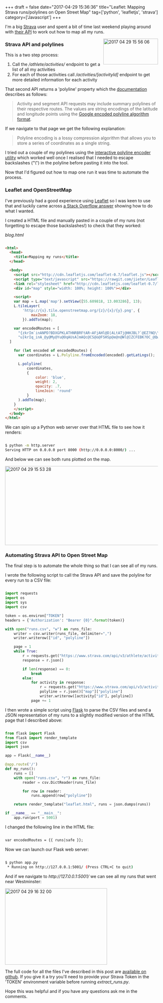 +++
draft = false
date="2017-04-29 15:36:36"
title="Leaflet: Mapping Strava runs/polylines on Open Street Map"
tag=['python', 'leafletjs', 'strava']
category=['Javascript']
+++

<p>
I'm a big <a href="https://www.strava.com/athletes/6958432">Strava</a> user and spent a bit of time last weekend playing around with <a href="https://strava.github.io/api/v3/athlete/">their API</a> to work out how to map all my runs.
</p>


<div style="float:right">

<img src="{{<siteurl>}}/uploads/2017/04/2017-04-29_15-56-06.png" alt="2017 04 29 15 56 06" title="2017-04-29_15-56-06.png" border="0" width="180" height="85" />

</div>

<h3>Strava API and polylines</h3>

<p>
This is a two step process:
</P>

<ol>
<li>Call the <cite>/athlete/activities/</cite> endpoint to get a list of all my activities</li>
<li>For each of those activities call <cite>/activities/[activityId]</cite> endpoint to get more detailed information for each activity</cite></li>
</ol>

<p>
That second API returns a 'polyline' property which the <a href="https://strava.github.io/api/#polylines">documentation</a> describes as follows:
</p>


<blockquote>
Activity and segment API requests may include summary polylines of their respective routes. The values are string encodings of the latitude and longitude points using the <a href="https://developers.google.com/maps/documentation/utilities/polylinealgorithm">Google encoded polyline algorithm format</a>.
</blockquote>

<p>If we navigate to that page we get the following explanation:</p>


<blockquote>
Polyline encoding is a lossy compression algorithm that allows you to store a series of coordinates as a single string. 
</blockquote>

<p>
I tried out a couple of my polylines using the <a href="https://developers.google.com/maps/documentation/utilities/polylineutility">interactive polyline encoder utility</a> which worked well once I realised that I needed to escape backslashes ("\") in the polyline before pasting it into the tool.
</p>


<p>
Now that I'd figured out how to map one run it was time to automate the process.</p>


<h3>Leaflet and OpenStreetMap</h3>

<p>I've previously had a good experience using <a href="http://leafletjs.com/">Leaflet</a> so I was keen to use that and luckily came across <a href="http://stackoverflow.com/a/40728445/1093511">a Stack Overflow answer</a> showing how to do what I wanted.
</p>


<p>
I created a HTML file and manually pasted in a couple of my runs (not forgetting to escape those backslashes!) to check that they worked:
</p>


<p><cite>blog.html</cite></p>



~~~html

<html>
  <head>
    <title>Mapping my runs</title>
  </head>

  <body>
    <script src="http://cdn.leafletjs.com/leaflet-0.7/leaflet.js"></script>
    <script type="text/javascript" src="https://rawgit.com/jieter/Leaflet.encoded/master/Polyline.encoded.js"></script>
    <link rel="stylesheet" href="http://cdn.leafletjs.com/leaflet-0.7/leaflet.css" />
    <div id="map" style="width: 100%; height: 100%"></div>

    <script>
    var map = L.map('map').setView([55.609818, 13.003286], 13);
    L.tileLayer(
        'http://{s}.tile.openstreetmap.org/{z}/{x}/{y}.png', {
            maxZoom: 18,
        }).addTo(map);

    var encodedRoutes = [
      "{zkrIm`inANPD?BDXGPKLATHNRBRFtAR~AFjAHl@D|ALtATj@HHJBL?`@EZ?NQ\\Y^MZURGJKR]RMXYh@QdAWf@[~@aAFGb@?j@YJKBU@m@FKZ[NSPKTCRJD?`@Wf@Wb@g@HCp@Qh@]z@SRMRE^EHJZnDHbBGPHb@NfBTxBN|DVbCBdA^lBFl@Lz@HbBDl@Lr@Bb@ApCAp@Ez@g@bEMl@g@`B_AvAq@l@    QF]Rs@Nq@CmAVKCK?_@Nw@h@UJIHOZa@xA]~@UfASn@U`@_@~@[d@Sn@s@rAs@dAGN?NVhAB\\Ox@@b@S|A?Tl@jBZpAt@vBJhATfGJn@b@fARp@H^Hx@ARGNSTIFWHe@AGBOTAP@^\\zBMpACjEWlEIrCKl@i@nAk@}@}@yBOWSg@kAgBUk@Mu@[mC?QLIEUAuAS_E?uCKyCA{BH{DDgF`AaEr@uAb@oA~@{AE}AKw@    g@qAU[_@w@[gAYm@]qAEa@FOXg@JGJ@j@o@bAy@NW?Qe@oCCc@SaBEOIIEQGaAe@kC_@{De@cE?KD[H[P]NcAJ_@DGd@Gh@UHI@Ua@}Bg@yBa@uDSo@i@UIICQUkCi@sCKe@]aAa@oBG{@G[CMOIKMQe@IIM@KB]Tg@Nw@^QL]NMPMn@@\\Lb@P~@XT",
      "u}krIq_inA_@y@My@Yu@OqAUsA]mAQc@CS@o@FSHSp@e@n@Wl@]ZCFEBK?OC_@Qw@?m@CSK[]]EMBeAA_@m@qEAg@UoCAaAMs@IkBMoACq@SwAGOYa@IYIyA_@kEMkC]{DEaAScC@yEHkGA_ALsCBiA@mCD{CCuAZcANOH@HDZl@Z`@RFh@\\TDT@ZVJBPMVGLM\\Mz@c@NCPMXERO|@a@^Ut@s@p@KJAJ    Bd@EHEXi@f@a@\\g@b@[HUD_B@uADg@DQLCLD~@l@`@J^TF?JANQ\\UbAyABEZIFG`@o@RAJEl@_@ZENDDIA[Ki@BURQZaARODKVs@LSdAiAz@G`BU^A^GT@PRp@zARXRn@`BlDHt@ZlAFh@^`BX|@HHHEf@i@FAHHp@bBd@v@DRAVMl@i@v@SROXm@tBILOTOLs@NON_@t@KX]h@Un@k@\\c@h@Ud@]ZGNKp@Sj@KJo@    b@W`@UPOX]XWd@UF]b@WPOAIBSf@QVi@j@_@V[b@Uj@YtAEFCCELARBn@`@lBjAzD^vB^hB?LENURkAv@[Ze@Xg@Py@p@QHONMA[HGAWE_@Em@Hg@AMCG@QHq@Cm@M[Jy@?UJIA{@Ae@KI@GFKNIX[QGAcAT[JK?OVMFK@IAIUKAYJI?QKUCGFIZCXDtAHl@@p@LjBCZS^ERAn@Fj@Br@Hn@HzAHh@RfD?j@TnCTlA    NjANb@\\z@TtARr@P`AFnAGfBG`@CFE?"
  ]

    for (let encoded of encodedRoutes) {
      var coordinates = L.Polyline.fromEncoded(encoded).getLatLngs();

      L.polyline(
          coordinates,
          {
              color: 'blue',
              weight: 2,
              opacity: .7,
              lineJoin: 'round'
          }
      ).addTo(map);
    }
    </script>
  </body>
</html>
~~~

<p>
We can spin up a Python web server over that HTML file to see how it renders:
</p>



~~~bash

$ python -m http.server
Serving HTTP on 0.0.0.0 port 8000 (http://0.0.0.0:8000/) ...
~~~

<p>And below we can see both runs plotted on the map.</p>


<div>

<img src="{{<siteurl>}}/uploads/2017/04/2017-04-29_15-53-28.png" alt="2017 04 29 15 53 28" title="2017-04-29_15-53-28.png" border="0" width="598" height="261" />
</div>

<h3>Automating Strava API to Open Street Map</h3>

<p>
The final step is to automate the whole thing so that I can see all of my runs. 
</p>


<p>I wrote the following script to call the Strava API and save the polyline for every run to a CSV file:</p>



~~~python

import requests
import os
import sys
import csv

token = os.environ["TOKEN"]
headers = {'Authorization': "Bearer {0}".format(token)}

with open("runs.csv", "w") as runs_file:
    writer = csv.writer(runs_file, delimiter=",")
    writer.writerow(["id", "polyline"])

    page = 1
    while True:
        r = requests.get("https://www.strava.com/api/v3/athlete/activities?page={0}".format(page), headers = headers)
        response = r.json()

        if len(response) == 0:
            break
        else:
            for activity in response:
                r = requests.get("https://www.strava.com/api/v3/activities/{0}?include_all_efforts=true".format(activity["id"]), headers = headers)
                polyline = r.json()["map"]["polyline"]
                writer.writerow([activity["id"], polyline])
            page += 1
~~~

<p>
I then wrote a simple script using <a href="http://flask.pocoo.org/">Flask</a> to parse the CSV files and send a JSON representation of my runs to a slightly modified version of the HTML page that I described above:
</p>



~~~python

from flask import Flask
from flask import render_template
import csv
import json

app = Flask(__name__)

@app.route('/')
def my_runs():
    runs = []
    with open("runs.csv", "r") as runs_file:
        reader = csv.DictReader(runs_file)

        for row in reader:
            runs.append(row["polyline"])

    return render_template("leaflet.html", runs = json.dumps(runs))

if __name__ == "__main__":
    app.run(port = 5001)
~~~

<p>I changed the following line in the HTML file:</p>



~~~html

var encodedRoutes = {{ runs|safe }};
~~~

<p>
Now we can launch our Flask web server:
</p>



~~~bash

$ python app.py 
 * Running on http://127.0.0.1:5001/ (Press CTRL+C to quit)
~~~

<p>
And if we navigate to <cite>http://127.0.0.1:5001/</cite> we can see all my runs that went near Westminster:
</p>


<div>

<img src="{{<siteurl>}}/uploads/2017/04/2017-04-29_16-32-00.png" alt="2017 04 29 16 32 00" title="2017-04-29_16-32-00.png" border="0" width="336" height="252" /></div>

<p>
The full code for all the files I've described in this post are <a href="https://gist.github.com/mneedham/34b923beb7fd72f8fe6ee433c2b27d73">available on github</a>. If you give it a try you'll need to provide your Strava Token in the 'TOKEN' environment variable before running <cite>extract_runs.py</cite>. 
</p>


<p>Hope this was helpful and if you have any questions ask me in the comments.</p>


